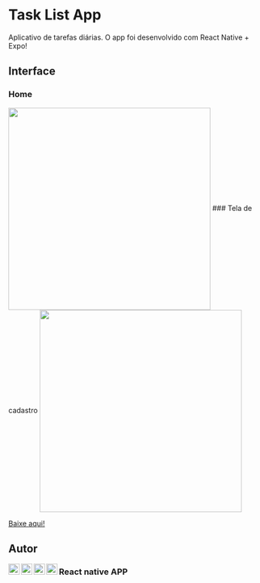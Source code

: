 # Task List App
Aplicativo de tarefas diárias. O app foi desenvolvido com React Native + Expo!

## Interface
### Home
<img src="https://i.imgur.com/bZ04qQp.jpg" align="center" width="400px"/>
### Tela de cadastro
<img src="https://i.imgur.com/hWoSqFi.jpg" align="center" width="400px"/>

[Baixe aqui!](http://www.mediafire.com/file/1j3kn9967se3aby/TaskList-7da2ac75621d46018614bcc48e1decfe-signed.apk/file)


## Autor
<a target="_blank" href="https://www.linkedin.com/in/am%C3%B3s-aureliano-689a36187/">
  <img align="left" alt="LinkdeIN logo" width="22px" src="https://cdn.jsdelivr.net/npm/simple-icons@v3/icons/linkedin.svg" />
</a>
<a target="_blank" href="https://api.whatsapp.com/send?phone=5582993351194">
  <img align="left" alt="Whatsapp logo" width="22px" src="https://cdn.jsdelivr.net/npm/simple-icons@v3/icons/whatsapp.svg" />
</a>
<a target="_blank" href="https://www.instagram.com/amos_aureliano/">
  <img align="left" alt="Instagram" width="22px" src="https://cdn.jsdelivr.net/npm/simple-icons@v3/icons/instagram.svg" />
</a>

<a target="_blank" href="mailto:amos.aureliano@gmail.com">
  <img align="left" alt="Gmail" width="22px" src="https://cdn.jsdelivr.net/npm/simple-icons@v3/icons/gmail.svg" />
</a>

### React native APP
